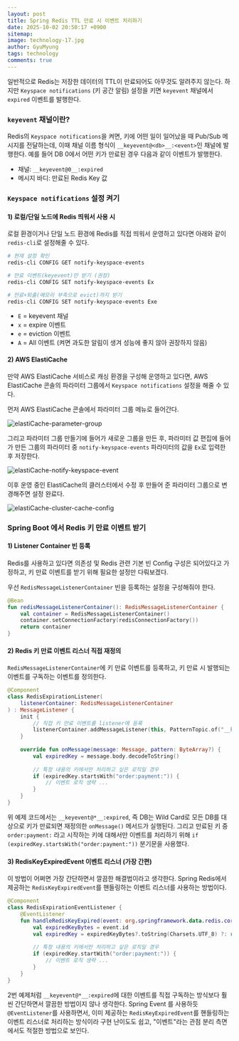 ```yaml
---
layout:	post
title: Spring Redis TTL 만료 시 이벤트 처리하기
date: 2025-10-02 20:50:17 +0900
sitemap: 
image: technology-17.jpg
author: GyuMyung
tags: technology
comments: true
---
```


일반적으로 Redis는 저장한 데이터의 TTL이 만료되어도 아무것도 알려주지 않는다. 하지만 `Keyspace notifications` (키 공간 알림) 설정을 키면 `keyevent` 채널에서 `expired` 이벤트를 발행한다.

### `keyevent` 채널이란?
Redis의 `Keyspace notifications`을 켜면, 키에 어떤 일이 일어났을 때 Pub/Sub 메시지를 전달하는데, 이때 채널 이름 형식이 `__keyevent@<db>__:<event>`인 채널에 발행한다. 예를 들어 DB 0에서 어떤 키가 만료된 경우 다음과 같이 이벤트가 발행한다.

- 채널: `__keyevent@0__:expired`
- 메시지 바디: 만료된 Redis Key 값

### `Keyspace notifications` 설정 켜기
#### 1) 로컬/단일 노드에 Redis 띄워서 사용 시
로컬 환경이거나 단일 노드 환경에 Redis를 직접 띄워서 운영하고 있다면 아래와 같이 `redis-cli`로 설정해줄 수 있다.

```bash
# 현재 설정 확인
redis-cli CONFIG GET notify-keyspace-events

# 만료 이벤트(keyevent)만 받기 (권장)
redis-cli CONFIG SET notify-keyspace-events Ex

# 만료+퇴출(메모리 부족으로 evict)까지 받기
redis-cli CONFIG SET notify-keyspace-events Exe
```

- `E` = keyevent 채널
- `x` = expire 이벤트
- `e` = eviction 이벤트
- `A` = All 이벤트 (켜면 과도한 알림이 생겨 성능에 좋지 않아 권장하지 않음)

#### 2) AWS ElastiCache
만약 AWS ElastiCache 서비스로 캐싱 환경을 구성해 운영하고 있다면, AWS ElastiCache 콘솔의 파라미터 그룹에서 `Keyspace notifications` 설정을 해줄 수 있다.

먼저 AWS ElastiCache 콘솔에서 파라미터 그룹 메뉴로 들어간다.

![elastiCache-parameter-group](https://i.imgur.com/GR9CnGV.png)

그리고 파라미터 그룹 만들기에 들어가 새로운 그룹을 만든 후, 파라미터 값 편집에 들어가 만든 그룹의 파라미터 중 `notify-keyspace-events` 파라미터의 값을 `Ex`로 입력한 후 저장한다.

![elastiCache-notify-keyspace-event](https://i.imgur.com/qlcALxB.png)

이후 운영 중인 ElastiCache의 클러스터에서 수정 후 만들어 준 파라미터 그룹으로 변경해주면 설정 완료다.

![elastiCache-cluster-cache-config](https://i.imgur.com/v0ANsdx.png)

### Spring Boot 에서 Redis 키 만료 이벤트 받기
#### 1) Listener Container 빈 등록
Redis를 사용하고 있다면 의존성 및 Redis 관련 기본 빈 Config 구성은 되어있다고 가정하고, 키 만료 이벤트를 받기 위해 필요한 설정만 다뤄보겠다.

우선 `RedisMessageListenerContainer` 빈을 등록하는 설정을 구성해줘야 한다.

```kotlin
@Bean
fun redisMessageListenerContainer(): RedisMessageListenerContainer {
    val container = RedisMessageListenerContainer()
    container.setConnectionFactory(redisConnectionFactory())
    return container
}
```

#### 2) Redis 키 만료 이벤트 리스너 직접 재정의
`RedisMessageListenerContainer`에 키 만료 이벤트를 등록하고, 키 만료 시 발행되는 이벤트를 구독하는 이벤트를 정의한다.

```kotlin
@Component
class RedisExpirationListener(
    listenerContainer: RedisMessageListenerContainer
) : MessageListener {
    init {
        // 직접 키 만료 이벤트를 listener에 등록
        listenerContainer.addMessageListener(this, PatternTopic.of("__keyevent@*__:expired"))
    }
    
    override fun onMessage(message: Message, pattern: ByteArray?) {
        val expiredKey = message.body.decodeToString()
        
        // 특정 내용의 키에서만 처리하고 싶은 로직일 경우
        if (expiredKey.startsWith("order:payment:")) {
            // 이벤트 로직 생략 ...
        }
    }
}
```

위 예제 코드에서는 `__keyevent@*__:expired`, 즉 DB는 Wild Card로 모든 DB를 대상으로 키가 만료되면 재정의한 `onMessage()` 메서드가 실행된다. 그리고 만료된 키 중 `order:payment:` 라고 시작하는 키에 대해서만 이벤트를 처리하기 위해 `if (expiredKey.startsWith("order:payment:"))` 분기문을 사용했다.

#### 3) RedisKeyExpiredEvent 이벤트 리스너 (가장 간편)
이 방법이 어쩌면 가장 간단하면서 깔끔한 해결법이라고 생각한다. Spring Redis에서 제공하는 `RedisKeyExpiredEvent`를 핸들링하는 이벤트 리스너를 사용하는 방법이다.

```kotlin
@Component
class RedisExpirationEventListener {
    @EventListener
    fun handleRedisKeyExpired(event: org.springframework.data.redis.core.RedisKeyExpiredEvent<*>) {
        val expiredKeyBytes = event.id
        val expiredKey = expiredKeyBytes?.toString(Charsets.UTF_8) ?: return
        
        // 특정 내용의 키에서만 처리하고 싶은 로직일 경우
        if (expiredKey.startWith("order:payment:")) {
            // 이벤트 로직 생략 ...
        }
    }
}
```

2번 예제처럼 `__keyevent@*__:expired`에 대한 이벤트를 직접 구독하는 방식보다 훨씬 간단하면서 깔끔한 방법이지 않나 생각한다. Spring Event 를 사용하듯 `@EventListener`를 사용하면서, 이미 제공하는 `RedisKeyExpiredEvent`를 핸들링하는 이벤트 리스너로 처리하는 방식이라 구현 난이도도 쉽고, "이벤트"라는 관점 분리 측면에서도 적절한 방법으로 보인다.
